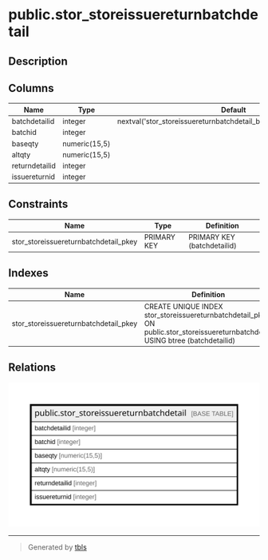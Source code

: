 # public.stor_storeissuereturnbatchdetail

## Description

## Columns

| Name | Type | Default | Nullable | Children | Parents | Comment |
| ---- | ---- | ------- | -------- | -------- | ------- | ------- |
| batchdetailid | integer | nextval('stor_storeissuereturnbatchdetail_batchdetailid_seq'::regclass) | false |  |  |  |
| batchid | integer |  | true |  |  |  |
| baseqty | numeric(15,5) |  | true |  |  |  |
| altqty | numeric(15,5) |  | true |  |  |  |
| returndetailid | integer |  | true |  |  |  |
| issuereturnid | integer |  | true |  |  |  |

## Constraints

| Name | Type | Definition |
| ---- | ---- | ---------- |
| stor_storeissuereturnbatchdetail_pkey | PRIMARY KEY | PRIMARY KEY (batchdetailid) |

## Indexes

| Name | Definition |
| ---- | ---------- |
| stor_storeissuereturnbatchdetail_pkey | CREATE UNIQUE INDEX stor_storeissuereturnbatchdetail_pkey ON public.stor_storeissuereturnbatchdetail USING btree (batchdetailid) |

## Relations

![er](public.stor_storeissuereturnbatchdetail.svg)

---

> Generated by [tbls](https://github.com/k1LoW/tbls)
